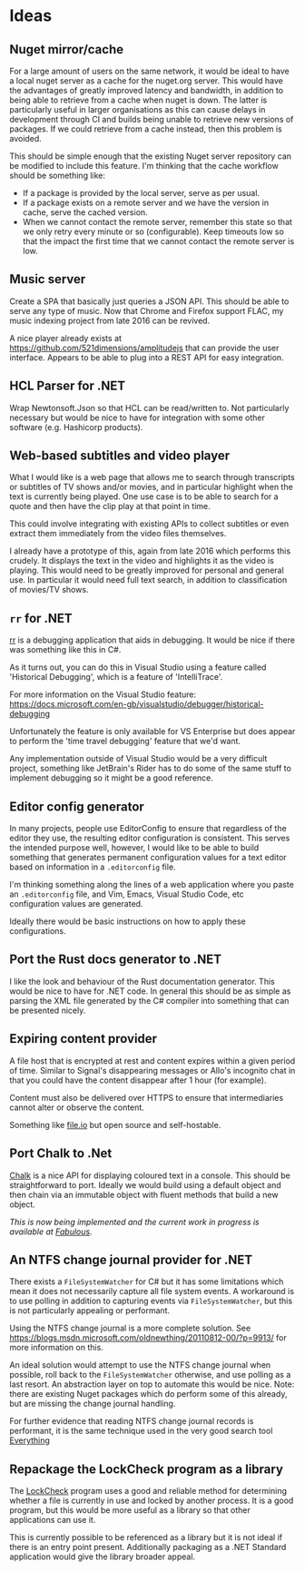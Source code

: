 # Ideas

## Nuget mirror/cache

For a large amount of users on the same network, it would be ideal to have a
local nuget server as a cache for the nuget.org server. This would have the
advantages of greatly improved latency and bandwidth, in addition to being able
to retrieve from a cache when nuget is down. The latter is particularly useful
in larger organisations as this can cause delays in development through CI and
builds being unable to retrieve new versions of packages. If we could retrieve
from a cache instead, then this problem is avoided.

This should be simple enough that the existing Nuget server repository can be
modified to include this feature. I'm thinking that the cache workflow should
be something like:

* If a package is provided by the local server, serve as per usual.
* If a package exists on a remote server and we have the version in cache,
  serve the cached version.
* When we cannot contact the remote server, remember this state so that we only
  retry every minute or so (configurable). Keep timeouts low so that the impact
 the first time that we cannot contact the remote server is low.

## Music server

Create a SPA that basically just queries a JSON API. This should be able to
serve any type of music. Now that Chrome and Firefox support FLAC, my music
indexing project from late 2016 can be revived.

A nice player already exists at https://github.com/521dimensions/amplitudejs
that can provide the user interface. Appears to be able to plug into a REST API for easy integration.

## HCL Parser for .NET

Wrap Newtonsoft.Json so that HCL can be read/written to. Not particularly
necessary but would be nice to have for integration with some other software
(e.g. Hashicorp products).

## Web-based subtitles and video player

What I would like is a web page that allows me to search through transcripts or
subtitles of TV shows and/or movies, and in particular highlight when the text
is currently being played. One use case is to be able to search for a quote and
then have the clip play at that point in time.

This could involve integrating with existing APIs to collect subtitles or even
extract them immediately from the video files themselves.

I already have a prototype of this, again from late 2016 which performs this
crudely. It displays the text in the video and highlights it as the video is
playing. This would need to be greatly improved for personal and general use.
In particular it would need full text search, in addition to classification of
movies/TV shows.

## `rr` for .NET

[rr](http://rr-project.org/) is a debugging application that aids in debugging.
It would be nice if there was something like this in C\#.

As it turns out, you can do this in Visual Studio using a feature called
'Historical Debugging', which is a feature of 'IntelliTrace'.

For more information on the Visual Studio feature:
https://docs.microsoft.com/en-gb/visualstudio/debugger/historical-debugging

Unfortunately the feature is only available for VS Enterprise but does appear to
perform the 'time travel debugging' feature that we'd want.

Any implementation outside of Visual Studio would be a very difficult project,
something like JetBrain's Rider has to do some of the same stuff to implement
debugging so it might be a good reference.

## Editor config generator

In many projects, people use EditorConfig to ensure that regardless of the editor
they use, the resulting editor configuration is consistent. This serves the intended
purpose well, however, I would like to be able to build something that generates
permanent configuration values for a text editor based on information in a
`.editorconfig` file.

I'm thinking something along the lines of a web application where you paste an
`.editorconfig` file, and Vim, Emacs, Visual Studio Code, etc configuration values
are generated. 

Ideally there would be basic instructions on how to apply these configurations.

## Port the Rust docs generator to .NET

I like the look and behaviour of the Rust documentation generator. This would be
nice to have for .NET code. In general this should be as simple as parsing the
XML file generated by the C# compiler into something that can be presented nicely.

## Expiring content provider

A file host that is encrypted at rest and content expires within a given period
of time. Similar to Signal's disappearing messages or Allo's incognito chat in
that you could have the content disappear after 1 hour (for example).

Content must also be delivered over HTTPS to ensure that intermediaries cannot
alter or observe the content.

Something like [file.io](https://file.io/) but open source and self-hostable.

## Port Chalk to .Net

[Chalk](https://github.com/chalk/chalk) is a nice API for displaying coloured
text in a console. This should be straightforward to port. Ideally we would
build using a default object and then chain via an immutable object with fluent
methods that build a new object.

*This is now being implemented and the current work in progress is available at [Fabulous](https://github.com/sjp/Fabulous).*

## An NTFS change journal provider for .NET

There exists a `FileSystemWatcher` for C\# but it has some limitations which mean it does not necessarily capture all file system events. A workaround is to use polling in addition to capturing events via `FileSystemWatcher`, but this is not particularly appealing or performant.

Using the NTFS change journal is a more complete solution. See https://blogs.msdn.microsoft.com/oldnewthing/20110812-00/?p=9913/ for more information on this.

An ideal solution would attempt to use the NTFS change journal when possible, roll back to the `FileSystemWatcher` otherwise, and use polling as a last resort. An abstraction layer on top to automate this would be nice. Note: there are existing Nuget packages which do perform some of this already, but are missing the change journal handling.

For further evidence that reading NTFS change journal records is performant, it is the same technique used in the very good search tool [Everything](https://voidtools.com)

## Repackage the LockCheck program as a library

The [LockCheck](https://github.com/cklutz/LockCheck) program uses a good and reliable method for determining whether a file is currently in use and locked by another process. It is a good program, but this would be more useful as a library so that other applications can use it.

This is currently possible to be referenced as a library but it is not ideal if there is an entry point present. Additionally packaging as a .NET Standard application would give the library broader appeal.